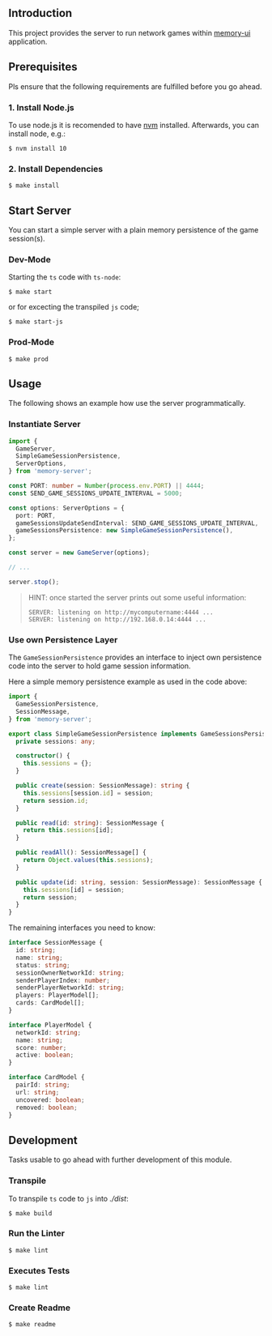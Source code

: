 ## Introduction

This project provides the server to run network games within [memory-ui](https://github.com/jhkruse/memory-ui)
application.

## Prerequisites

Pls ensure that the following requirements are fulfilled before you go ahead.

### 1. Install Node.js

To use node.js it is recomended to have [nvm](https://github.com/nvm-sh/nvm) installed. Afterwards, you can
install node, e.g.:

```text
$ nvm install 10
```

### 2. Install Dependencies

```text
$ make install
```

## Start Server

You can start a simple server with a plain memory persistence of the game session(s).

### Dev-Mode

Starting the `ts` code with `ts-node`:

```text
$ make start
```

or for excecting the transpiled `js` code;

```text
$ make start-js
```

### Prod-Mode

```text
$ make prod
```

## Usage

The following shows an example how use the server programmatically.

### Instantiate Server

```typescript
import {
  GameServer,
  SimpleGameSessionPersistence,
  ServerOptions,
} from 'memory-server';

const PORT: number = Number(process.env.PORT) || 4444;
const SEND_GAME_SESSIONS_UPDATE_INTERVAL = 5000;

const options: ServerOptions = {
  port: PORT,
  gameSessionsUpdateSendInterval: SEND_GAME_SESSIONS_UPDATE_INTERVAL,
  gameSessionsPersistence: new SimpleGameSessionPersistence(),
};

const server = new GameServer(options);

// ...

server.stop();
```

> HINT: once started the server prints out some useful information:
>
> ```text
> SERVER: listening on http://mycomputername:4444 ...
> SERVER: listening on http://192.168.0.14:4444 ...
> ```

### Use own Persistence Layer

The `GameSessionPersistence` provides an interface to inject own persistence code into the server
to hold game session information.

Here a simple memory persistence example as used in the code above:

```typescript
import {
  GameSessionPersistence,
  SessionMessage,
} from 'memory-server';

export class SimpleGameSessionPersistence implements GameSessionsPersistence {
  private sessions: any;

  constructor() {
    this.sessions = {};
  }

  public create(session: SessionMessage): string {
    this.sessions[session.id] = session;
    return session.id;
  }

  public read(id: string): SessionMessage {
    return this.sessions[id];
  }

  public readAll(): SessionMessage[] {
    return Object.values(this.sessions);
  }

  public update(id: string, session: SessionMessage): SessionMessage {
    this.sessions[id] = session;
    return session;
  }
}
```

The remaining interfaces you need to know:

```typescript
interface SessionMessage {
  id: string;
  name: string;
  status: string;
  sessionOwnerNetworkId: string;
  senderPlayerIndex: number;
  senderPlayerNetworkId: string;
  players: PlayerModel[];
  cards: CardModel[];
}

interface PlayerModel {
  networkId: string;
  name: string;
  score: number;
  active: boolean;
}

interface CardModel {
  pairId: string;
  url: string;
  uncovered: boolean;
  removed: boolean;
}
```

## Development

Tasks usable to go ahead with further development of this module.

### Transpile

To transpile `ts` code to `js` into _./dist_:

```text
$ make build
```

### Run the Linter

```text
$ make lint
```

### Executes Tests

```text
$ make lint
```

### Create Readme

```text
$ make readme
```
